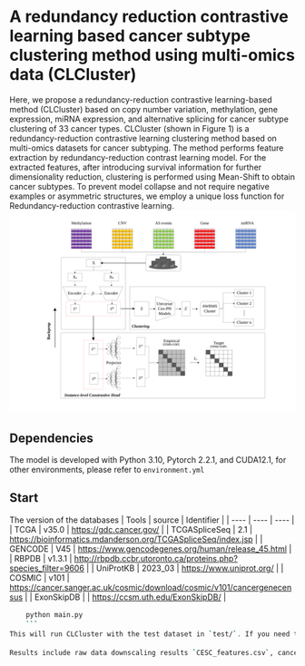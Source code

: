 # A redundancy reduction contrastive learning based cancer subtype clustering method using multi-omics data (CLCluster)

Here, we propose a redundancy-reduction contrastive learning-based method (CLCluster) based on copy number variation, methylation, gene expression, miRNA expression, and alternative splicing for cancer subtype clustering of 33 cancer types.
CLCluster (shown in Figure 1) is a redundancy-reduction contrastive learning clustering method based on multi-omics datasets for cancer subtyping. The method performs feature extraction by redundancy-reduction contrast learning model. For the extracted features, after introducing survival information for further dimensionality reduction, clustering is performed using Mean-Shift to obtain cancer subtypes. To prevent model collapse and not require negative examples or asymmetric structures, we employ a unique loss function for Redundancy-reduction contrastive learning.
![](./CLCluster.svg)


## Dependencies

The model is developed with Python 3.10, Pytorch 2.2.1, and CUDA12.1, for other environments, please refer to `environment.yml`



## Start

The version of the databases
| Tools | source | Identifier |
| ---- | ---- | ---- |
| TCGA | v35.0 | https://gdc.cancer.gov/ |
| TCGASpliceSeq | 2.1 | https://bioinformatics.mdanderson.org/TCGASpliceSeq/index.jsp |
| GENCODE | V45 | https://www.gencodegenes.org/human/release_45.html |
| RBPDB | v1.3.1 | http://rbpdb.ccbr.utoronto.ca/proteins.php?species_filter=9606 |
| UniProtKB | 2023_03 | https://www.uniprot.org/ |
| COSMIC | v101 | https://cancer.sanger.ac.uk/cosmic/download/cosmic/v101/cancergenecensus |
| ExonSkipDB |  | https://ccsm.uth.edu/ExonSkipDB/ |

```bash
    python main.py
    ```
This will run CLCluster with the test dataset in `test/`. If you need to use a local dataset to use CLCluster for clustering, please refer to the dataset format in `test/` to provide the data.

Results include raw data downscaling results `CESC_features.csv`, cancer subtype clustering results `CESC_cluster.csv`, subtype KM images `CESC_KM.png`, subtype TSEN visualization images `CESC_TSEN.png`. The results will be in `out/`.We provide the preprocessed data and model clustering results of all other cancers in the data folder.

